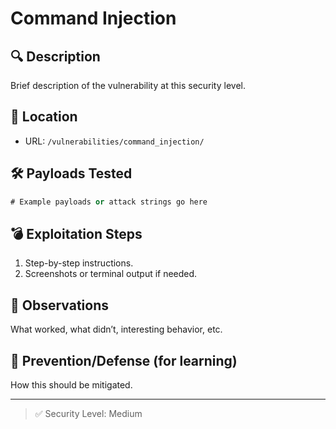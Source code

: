 # Command Injection

## 🔍 Description
Brief description of the vulnerability at this security level.

## 🧭 Location
- URL: `/vulnerabilities/command_injection/`

## 🛠️ Payloads Tested

```sql
# Example payloads or attack strings go here
```

## 💣 Exploitation Steps
1. Step-by-step instructions.
2. Screenshots or terminal output if needed.

## 🧪 Observations
What worked, what didn’t, interesting behavior, etc.

## 🔐 Prevention/Defense (for learning)
How this should be mitigated.

---

> ✅ Security Level: Medium
